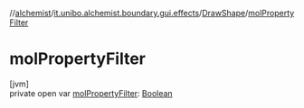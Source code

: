 //[alchemist](../../../index.md)/[it.unibo.alchemist.boundary.gui.effects](../index.md)/[DrawShape](index.md)/[molPropertyFilter](mol-property-filter.md)

# molPropertyFilter

[jvm]\
private open var [molPropertyFilter](mol-property-filter.md): [Boolean](https://kotlinlang.org/api/latest/jvm/stdlib/kotlin/-boolean/index.html)
